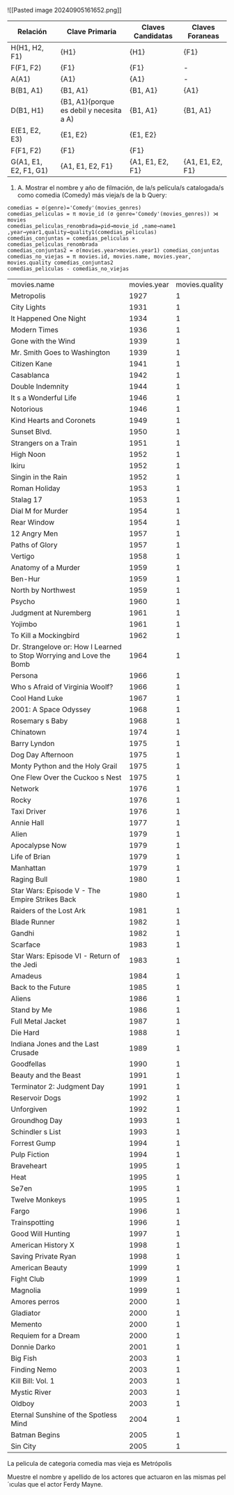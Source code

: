 ![[Pasted image 20240905161652.png]]


| Relación              | Clave Primaria                           | Claves Candidatas | Claves Foraneas  |
| --------------------- | ---------------------------------------- | ----------------- | ---------------- |
| H(H1, H2, F1)         | {H1}                                     | {H1}              | {F1}             |
| F(F1, F2)             | {F1}                                     | {F1}              | -                |
| A(A1)                 | {A1}                                     | {A1}              | -                |
| B(B1, A1)             | {B1, A1}                                 | {B1, A1}          | {A1}             |
| D(B1, H1)             | {B1, A1}(porque es debil y necesita a A) | {B1, A1}          | {B1, A1}         |
| E(E1, E2, E3)         | {E1, E2}                                 | {E1, E2}          |                  |
| F(F1, F2)             | {F1}                                     | {F1}              |                  |
| G(A1, E1, E2, F1, G1) | {A1, E1, E2, F1}                         | {A1, E1, E2, F1}  | {A1, E1, E2, F1} |


1. A.  Mostrar el nombre y año de filmación, de la/s película/s catalogada/s como comedia (Comedy) más vieja/s de la b
Query:
```
comedias = σ(genre)='Comedy'(movies_genres)
comedias_peliculas = π movie_id (σ genre='Comedy'(movies_genres)) ⋊ movies
comedias_peliculas_renombrada=ρid→movie_id ,name→name1 ,year→year1,quality→quality1(comedias_peliculas)
comedias_conjuntas = comedias_peliculas ⨯ comedias_peliculas_renombrada
comedias_conjuntas2 = σ(movies.year>movies.year1) comedias_conjuntas
comedias_no_viejas = π movies.id, movies.name, movies.year, movies.quality comedias_conjuntas2
comedias_peliculas - comedias_no_viejas
```

|                                                                      |             |                |
| -------------------------------------------------------------------- | ----------- | -------------- |
| movies.name                                                          | movies.year | movies.quality |
| Metropolis                                                           | 1927        | 1              |
| City Lights                                                          | 1931        | 1              |
| It Happened One Night                                                | 1934        | 1              |
| Modern Times                                                         | 1936        | 1              |
| Gone with the Wind                                                   | 1939        | 1              |
| Mr. Smith Goes to Washington                                         | 1939        | 1              |
| Citizen Kane                                                         | 1941        | 1              |
| Casablanca                                                           | 1942        | 1              |
| Double Indemnity                                                     | 1944        | 1              |
| It s a Wonderful Life                                                | 1946        | 1              |
| Notorious                                                            | 1946        | 1              |
| Kind Hearts and Coronets                                             | 1949        | 1              |
| Sunset Blvd.                                                         | 1950        | 1              |
| Strangers on a Train                                                 | 1951        | 1              |
| High Noon                                                            | 1952        | 1              |
| Ikiru                                                                | 1952        | 1              |
| Singin in the Rain                                                   | 1952        | 1              |
| Roman Holiday                                                        | 1953        | 1              |
| Stalag 17                                                            | 1953        | 1              |
| Dial M for Murder                                                    | 1954        | 1              |
| Rear Window                                                          | 1954        | 1              |
| 12 Angry Men                                                         | 1957        | 1              |
| Paths of Glory                                                       | 1957        | 1              |
| Vertigo                                                              | 1958        | 1              |
| Anatomy of a Murder                                                  | 1959        | 1              |
| Ben-Hur                                                              | 1959        | 1              |
| North by Northwest                                                   | 1959        | 1              |
| Psycho                                                               | 1960        | 1              |
| Judgment at Nuremberg                                                | 1961        | 1              |
| Yojimbo                                                              | 1961        | 1              |
| To Kill a Mockingbird                                                | 1962        | 1              |
| Dr. Strangelove or: How I Learned to Stop Worrying and Love the Bomb | 1964        | 1              |
| Persona                                                              | 1966        | 1              |
| Who s Afraid of Virginia Woolf?                                      | 1966        | 1              |
| Cool Hand Luke                                                       | 1967        | 1              |
| 2001: A Space Odyssey                                                | 1968        | 1              |
| Rosemary s Baby                                                      | 1968        | 1              |
| Chinatown                                                            | 1974        | 1              |
| Barry Lyndon                                                         | 1975        | 1              |
| Dog Day Afternoon                                                    | 1975        | 1              |
| Monty Python and the Holy Grail                                      | 1975        | 1              |
| One Flew Over the Cuckoo s Nest                                      | 1975        | 1              |
| Network                                                              | 1976        | 1              |
| Rocky                                                                | 1976        | 1              |
| Taxi Driver                                                          | 1976        | 1              |
| Annie Hall                                                           | 1977        | 1              |
| Alien                                                                | 1979        | 1              |
| Apocalypse Now                                                       | 1979        | 1              |
| Life of Brian                                                        | 1979        | 1              |
| Manhattan                                                            | 1979        | 1              |
| Raging Bull                                                          | 1980        | 1              |
| Star Wars: Episode V - The Empire Strikes Back                       | 1980        | 1              |
| Raiders of the Lost Ark                                              | 1981        | 1              |
| Blade Runner                                                         | 1982        | 1              |
| Gandhi                                                               | 1982        | 1              |
| Scarface                                                             | 1983        | 1              |
| Star Wars: Episode VI - Return of the Jedi                           | 1983        | 1              |
| Amadeus                                                              | 1984        | 1              |
| Back to the Future                                                   | 1985        | 1              |
| Aliens                                                               | 1986        | 1              |
| Stand by Me                                                          | 1986        | 1              |
| Full Metal Jacket                                                    | 1987        | 1              |
| Die Hard                                                             | 1988        | 1              |
| Indiana Jones and the Last Crusade                                   | 1989        | 1              |
| Goodfellas                                                           | 1990        | 1              |
| Beauty and the Beast                                                 | 1991        | 1              |
| Terminator 2: Judgment Day                                           | 1991        | 1              |
| Reservoir Dogs                                                       | 1992        | 1              |
| Unforgiven                                                           | 1992        | 1              |
| Groundhog Day                                                        | 1993        | 1              |
| Schindler s List                                                     | 1993        | 1              |
| Forrest Gump                                                         | 1994        | 1              |
| Pulp Fiction                                                         | 1994        | 1              |
| Braveheart                                                           | 1995        | 1              |
| Heat                                                                 | 1995        | 1              |
| Se7en                                                                | 1995        | 1              |
| Twelve Monkeys                                                       | 1995        | 1              |
| Fargo                                                                | 1996        | 1              |
| Trainspotting                                                        | 1996        | 1              |
| Good Will Hunting                                                    | 1997        | 1              |
| American History X                                                   | 1998        | 1              |
| Saving Private Ryan                                                  | 1998        | 1              |
| American Beauty                                                      | 1999        | 1              |
| Fight Club                                                           | 1999        | 1              |
| Magnolia                                                             | 1999        | 1              |
| Amores perros                                                        | 2000        | 1              |
| Gladiator                                                            | 2000        | 1              |
| Memento                                                              | 2000        | 1              |
| Requiem for a Dream                                                  | 2000        | 1              |
| Donnie Darko                                                         | 2001        | 1              |
| Big Fish                                                             | 2003        | 1              |
| Finding Nemo                                                         | 2003        | 1              |
| Kill Bill: Vol. 1                                                    | 2003        | 1              |
| Mystic River                                                         | 2003        | 1              |
| Oldboy                                                               | 2003        | 1              |
| Eternal Sunshine of the Spotless Mind                                | 2004        | 1              |
| Batman Begins                                                        | 2005        | 1              |
| Sin City                                                             | 2005        | 1              |
La pelicula de categoria comedia mas vieja es Metrópolis

Muestre el nombre y apellido de los actores que actuaron en las mismas pel´ıculas que el actor Ferdy Mayne.